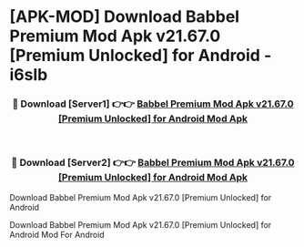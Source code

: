 # [APK-MOD] Download Babbel Premium Mod Apk v21.67.0 [Premium Unlocked] for Android - i6slb


<div align="center">
<h3>🔴 Download [Server1] 👉👉 <a href="https://apk-comot.site?title=Babbel_Premium_Mod_Apk_v21.67.0_[Premium_Unlocked]_for_Android">Babbel Premium Mod Apk v21.67.0 [Premium Unlocked] for Android Mod Apk</a></h3><br>
<h3>🔴 Download [Server2] 👉👉 <a href="https://apk-comot.site?title=Babbel_Premium_Mod_Apk_v21.67.0_[Premium_Unlocked]_for_Android">Babbel Premium Mod Apk v21.67.0 [Premium Unlocked] for Android Mod Apk</a></h3>
</div>



Download Babbel Premium Mod Apk v21.67.0 [Premium Unlocked] for Android 

Download Babbel Premium Mod Apk v21.67.0 [Premium Unlocked] for Android Mod For Android